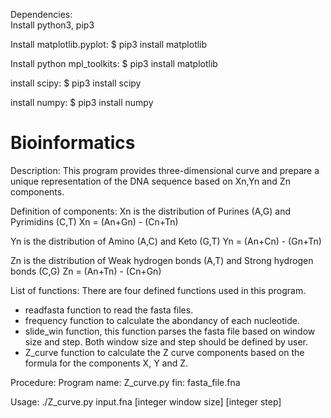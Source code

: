 Dependencies:<br/>
Install python3, pip3

Install matplotlib.pyplot:
$ pip3 install matplotlib

Install python mpl_toolkits:
$ pip3 install matplotlib

install scipy:
$ pip3 install scipy

install numpy:
$ pip3 install numpy

# Bioinformatics
Description:
This program provides three-dimensional curve and prepare a unique representation
of the DNA sequence based on Xn,Yn and Zn components.

Definition of components:
Xn is the distribution of Purines (A,G) and Pyrimidins (C,T)
Xn = (An+Gn) - (Cn+Tn)

Yn is the distribution of Amino (A,C) and Keto (G,T)
Yn = (An+Cn) - (Gn+Tn)

Zn is the distribution of Weak hydrogen bonds (A,T) and Strong hydrogen bonds (C,G)
Zn = (An+Tn) - (Cn+Gn)

List of functions:
There are four defined functions used in this program.
- readfasta function to read the fasta files.
- frequency function to calculate the abondancy of each nucleotide.
- slide_win function, this function parses the fasta file based on window size
and step. Both window size and step should be defined by user.
- Z_curve function to calculate the Z curve components based on the formula for
the components X, Y and Z.

Procedure:
Program name: Z_curve.py
fin: fasta_file.fna

Usage:
./Z_curve.py input.fna [integer window size] [integer step]
